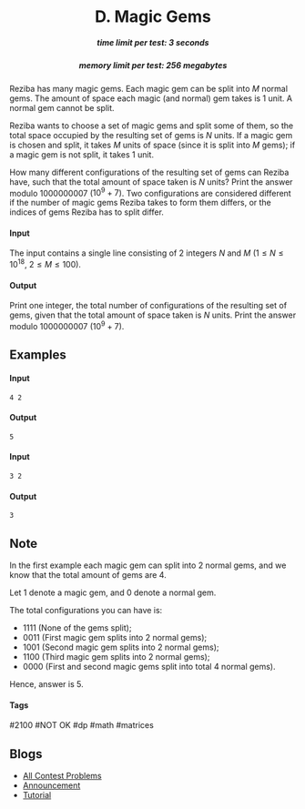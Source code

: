 <h1 style='text-align: center;'> D. Magic Gems</h1>

<h5 style='text-align: center;'>time limit per test: 3 seconds</h5>
<h5 style='text-align: center;'>memory limit per test: 256 megabytes</h5>

Reziba has many magic gems. Each magic gem can be split into $M$ normal gems. The amount of space each magic (and normal) gem takes is $1$ unit. A normal gem cannot be split.

Reziba wants to choose a set of magic gems and split some of them, so the total space occupied by the resulting set of gems is $N$ units. If a magic gem is chosen and split, it takes $M$ units of space (since it is split into $M$ gems); if a magic gem is not split, it takes $1$ unit.

How many different configurations of the resulting set of gems can Reziba have, such that the total amount of space taken is $N$ units? Print the answer modulo $1000000007$ ($10^9+7$). Two configurations are considered different if the number of magic gems Reziba takes to form them differs, or the indices of gems Reziba has to split differ.

#### Input

The input contains a single line consisting of $2$ integers $N$ and $M$ ($1 \le N \le 10^{18}$, $2 \le M \le 100$).

#### Output

Print one integer, the total number of configurations of the resulting set of gems, given that the total amount of space taken is $N$ units. Print the answer modulo $1000000007$ ($10^9+7$).

## Examples

#### Input


```text
4 2
```
#### Output


```text
5
```
#### Input


```text
3 2
```
#### Output


```text
3
```
## Note

In the first example each magic gem can split into $2$ normal gems, and we know that the total amount of gems are $4$.

Let $1$ denote a magic gem, and $0$ denote a normal gem.

The total configurations you can have is: 

* $1 1 1 1$ (None of the gems split);
* $0 0 1 1$ (First magic gem splits into $2$ normal gems);
* $1 0 0 1$ (Second magic gem splits into $2$ normal gems);
* $1 1 0 0$ (Third magic gem splits into $2$ normal gems);
* $0 0 0 0$ (First and second magic gems split into total $4$ normal gems).

Hence, answer is $5$.



#### Tags 

#2100 #NOT OK #dp #math #matrices 

## Blogs
- [All Contest Problems](../Educational_Codeforces_Round_60_(Rated_for_Div._2).md)
- [Announcement](../blogs/Announcement.md)
- [Tutorial](../blogs/Tutorial.md)
